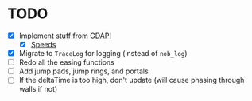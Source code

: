 
# TODO

- [x] Implement stuff from [GDAPI](https://github.com/Rekkonnect/GDAPI/tree/master/GDAPI/GDAPI/Information/GeometryDash)
  - [x] [Speeds](https://github.com/Rekkonnect/GDAPI/blob/master/GDAPI/GDAPI/Information/GeometryDash/Speeds.cs)
- [x] Migrate to `TraceLog` for logging (instead of `nob_log`)
- [ ] Redo all the easing functions
- [ ] Add jump pads, jump rings, and portals
- [ ] If the deltaTime is too high, don't update (will cause phasing through walls if not)
